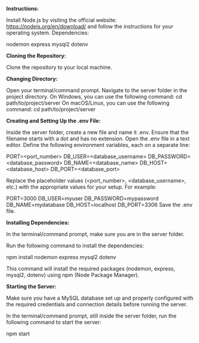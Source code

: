 **Instructions:**


Install Node.js by visiting the official website: https://nodejs.org/en/download/ and follow the instructions for your operating system.
Dependencies:


nodemon
express
mysql2
dotenv

**Cloning the Repository:**


Clone the repository to your local machine.

**Changing Directory:**


Open your terminal/command prompt.
Navigate to the server folder in the project directory.
On Windows, you can use the following command: cd path/to/project/server
On macOS/Linux, you can use the following command: cd path/to/project/server


**Creating and Setting Up the .env File:**


Inside the server folder, create a new file and name it .env. Ensure that the filename starts with a dot and has no extension.
Open the .env file in a text editor.
Define the following environment variables, each on a separate line:


PORT=<port_number>
DB_USER=<database_username>
DB_PASSWORD=<database_password>
DB_NAME=<database_name>
DB_HOST=<database_host>
DB_PORT=<database_port>

Replace the placeholder values (<port_number>, <database_username>, etc.) with the appropriate values for your setup. For example:

PORT=3000
DB_USER=myuser
DB_PASSWORD=mypassword
DB_NAME=mydatabase
DB_HOST=localhost
DB_PORT=3306
Save the .env file.


**Installing Dependencies:**


In the terminal/command prompt, make sure you are in the server folder.

Run the following command to install the dependencies:

npm install nodemon express mysql2 dotenv

This command will install the required packages (nodemon, express, mysql2, dotenv) using npm (Node Package Manager).


**Starting the Server:**

Make sure you have a MySQL database set up and properly configured with the required credentials and connection details before running the server.

In the terminal/command prompt, still inside the server folder, run the following command to start the server:

npm start
